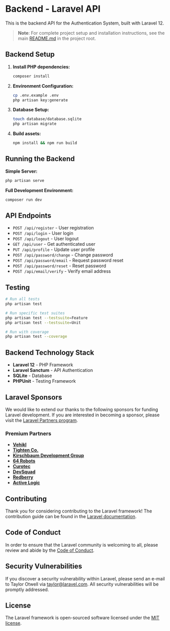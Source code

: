 # Backend - Laravel API

This is the backend API for the Authentication System, built with Laravel 12.

> **Note**: For complete project setup and installation instructions, see the main [README.md](../README.md) in the project root.

## Backend Setup

1. **Install PHP dependencies:**
   ```bash
   composer install
   ```

2. **Environment Configuration:**
   ```bash
   cp .env.example .env
   php artisan key:generate
   ```

3. **Database Setup:**
   ```bash
   touch database/database.sqlite
   php artisan migrate
   ```

4. **Build assets:**
   ```bash
   npm install && npm run build
   ```

## Running the Backend

**Simple Server:**
```bash
php artisan serve
```

**Full Development Environment:**
```bash
composer run dev
```

## API Endpoints

- `POST /api/register` - User registration
- `POST /api/login` - User login
- `POST /api/logout` - User logout
- `GET /api/user` - Get authenticated user
- `PUT /api/profile` - Update user profile
- `POST /api/password/change` - Change password
- `POST /api/password/email` - Request password reset
- `POST /api/password/reset` - Reset password
- `POST /api/email/verify` - Verify email address

## Testing

```bash
# Run all tests
php artisan test

# Run specific test suites
php artisan test --testsuite=Feature
php artisan test --testsuite=Unit

# Run with coverage
php artisan test --coverage
```

## Backend Technology Stack

- **Laravel 12** - PHP Framework
- **Laravel Sanctum** - API Authentication
- **SQLite** - Database
- **PHPUnit** - Testing Framework

## Laravel Sponsors

We would like to extend our thanks to the following sponsors for funding Laravel development. If you are interested in becoming a sponsor, please visit the [Laravel Partners program](https://partners.laravel.com).

### Premium Partners

- **[Vehikl](https://vehikl.com)**
- **[Tighten Co.](https://tighten.co)**
- **[Kirschbaum Development Group](https://kirschbaumdevelopment.com)**
- **[64 Robots](https://64robots.com)**
- **[Curotec](https://www.curotec.com/services/technologies/laravel)**
- **[DevSquad](https://devsquad.com/hire-laravel-developers)**
- **[Redberry](https://redberry.international/laravel-development)**
- **[Active Logic](https://activelogic.com)**

## Contributing

Thank you for considering contributing to the Laravel framework! The contribution guide can be found in the [Laravel documentation](https://laravel.com/docs/contributions).

## Code of Conduct

In order to ensure that the Laravel community is welcoming to all, please review and abide by the [Code of Conduct](https://laravel.com/docs/contributions#code-of-conduct).

## Security Vulnerabilities

If you discover a security vulnerability within Laravel, please send an e-mail to Taylor Otwell via [taylor@laravel.com](mailto:taylor@laravel.com). All security vulnerabilities will be promptly addressed.

## License

The Laravel framework is open-sourced software licensed under the [MIT license](https://opensource.org/licenses/MIT).
